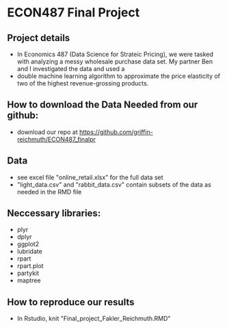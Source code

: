 # ECON487 Final Project

## Project details
- In Economics 487 (Data Science for Strateic Pricing), we were tasked with analyzing a messy wholesale purchase data set. My partner Ben and I investigated the data and used a
- double machine learning algorithm to approximate the price elasticity of two of the highest revenue-grossing products.

## How to download the Data Needed from our github:
- download our repo at https://github.com/griffin-reichmuth/ECON487_finalpr

## Data
- see excel file "online_retail.xlsx" for the full data set
- "light_data.csv" and "rabbit_data.csv" contain subsets of the data as needed in the RMD file

## Neccessary libraries: 
  - plyr
  - dplyr
  - ggplot2
  - lubridate
  - rpart
  - rpart.plot
  - partykit
  - maptree
 
## How to reproduce our results
- In Rstudio, knit "Final_project_Fakler_Reichmuth.RMD" 
